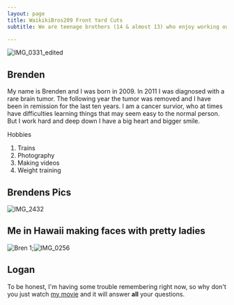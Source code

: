 ```yaml
---
layout: page
title: WaikikiBros209 Front Yard Cuts
subtitle: We are teenage brothers (14 & almost 13) who enjoy working outside and saving money for our future. We make it easy just sign-up and see. Best of all, our mom does all the scheduling!

---
```

![IMG_0331_edited](https://user-images.githubusercontent.com/129482309/229956887-780a2f12-c06a-4572-a6e1-6c79d2a4e071.jpg)

## **Brenden**
My name is Brenden and I was born in 2009. In 2011 I was diagnosed with a rare brain tumor. The following year the tumor was removed and I have been in remission for the last ten years. I am a cancer survior, who at times have difficulties learning things that may seem easy to the normal person. But I work hard and deep down I have a big heart and bigger smile.  

Hobbies
1. Trains
2. Photography
3. Making videos
4. Weight training

## **Brendens Pics**
![IMG_2432](https://user-images.githubusercontent.com/129482309/229419156-bc545d9b-0426-4628-9e23-2e3584b1edbb.jpg)

## **Me in Hawaii making faces with pretty ladies**
![Bren 1](https://user-images.githubusercontent.com/129482309/229419330-cbc49726-5f79-422b-ae90-6eb4328182a7.jpg);![IMG_0256](https://user-images.githubusercontent.com/129482309/229419348-87161d3d-e27d-482f-9f65-25af80ecaf62.JPG)

## **Logan**

To be honest, I'm having some trouble remembering right now, so why don't you just watch [my movie](https://user-images.githubusercontent.com/129482309/229965472-c63f012f-1c6d-41be-ad5d-0d6c22357908.mp4) and it will answer **all** your questions.



